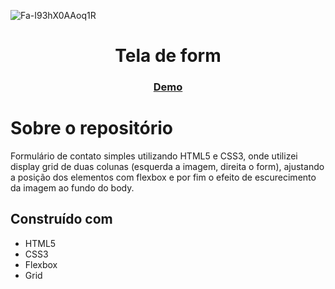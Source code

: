 ![Fa-I93hX0AAoq1R](https://user-images.githubusercontent.com/43629739/186558846-13a43900-da55-4f79-8c20-bd9258fbb41f.jpeg)

<h1 align="center">Tela de form</h1>

<div align="center">
  <h3>
    <a href="https://thicodes-html-form.netlify.app/" color="white">
      Demo
    </a>
  </h3>
</div>

# Sobre o repositório

Formulário de contato simples utilizando HTML5 e CSS3, onde utilizei display grid de duas colunas (esquerda a imagem, direita o form), ajustando a posição dos elementos com flexbox e por fim o efeito de escurecimento da imagem ao fundo do body.

## Construído com
- HTML5
- CSS3
- Flexbox
- Grid
